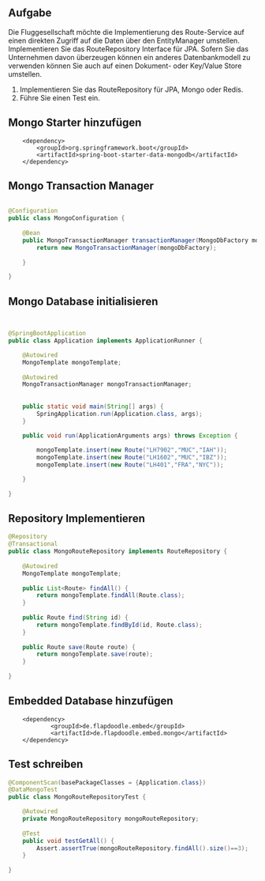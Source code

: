 ## Aufgabe

Die Fluggesellschaft möchte die Implementierung des Route-Service auf einen direkten Zugriff auf die Daten über den EntityManager umstellen. Implementieren Sie das RouteRepository Interface für JPA. Sofern Sie das Unternehmen davon überzeugen können ein anderes Datenbankmodell zu verwenden können Sie auch auf einen Dokument- oder Key/Value Store umstellen.

1. Implementieren Sie das RouteRepository für JPA, Mongo oder Redis.
2. Führe Sie einen Test ein.

## Mongo Starter hinzufügen 

```
	<dependency>
		<groupId>org.springframework.boot</groupId>
		<artifactId>spring-boot-starter-data-mongodb</artifactId>
	</dependency>

```

## Mongo Transaction Manager 

```java

@Configuration
public class MongoConfiguration {
	
	@Bean
	public MongoTransactionManager transactionManager(MongoDbFactory mongoDbFactory) {
		return new MongoTransactionManager(mongoDbFactory);
		
	}

}
```

## Mongo Database initialisieren 


```java


@SpringBootApplication
public class Application implements ApplicationRunner {

	@Autowired
	MongoTemplate mongoTemplate;
	
	@Autowired
	MongoTransactionManager mongoTransactionManager;
	
	
    public static void main(String[] args) {
        SpringApplication.run(Application.class, args);
    }

	public void run(ApplicationArguments args) throws Exception {
		
		mongoTemplate.insert(new Route("LH7902","MUC","IAH"));
		mongoTemplate.insert(new Route("LH1602","MUC","IBZ"));
		mongoTemplate.insert(new Route("LH401","FRA","NYC"));

	}
	
}
```


## Repository Implementieren 

```java
@Repository
@Transactional
public class MongoRouteRepository implements RouteRepository {
	
	@Autowired
	MongoTemplate mongoTemplate;
	
	public List<Route> findAll() {
		return mongoTemplate.findAll(Route.class);
	}
	
	public Route find(String id) {
		return mongoTemplate.findById(id, Route.class);
	}
	
	public Route save(Route route) {
		return mongoTemplate.save(route);
	}
	
}

```




## Embedded Database hinzufügen  

```
	<dependency>
			<groupId>de.flapdoodle.embed</groupId>
			<artifactId>de.flapdoodle.embed.mongo</artifactId>
	</dependency>

```





## Test schreiben 



```java
@ComponentScan(basePackageClasses = {Application.class})
@DataMongoTest
public class MongoRouteRepositoryTest {

	@Autowired
	private MongoRouteRepository mongoRouteRepository;
	
	@Test
	public void testGetAll() {
		Assert.assertTrue(mongoRouteRepository.findAll().size()==3);
	}
	 
}

```
